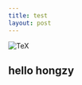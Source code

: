```yaml
---
title: test
layout: post
---
```

![TeX](https://math.jekyllwriter.com/?q=%24%5Csqrt%7B3x-1%7D%2B(1%2Bx)%5E2%24)


## hello hongzy
